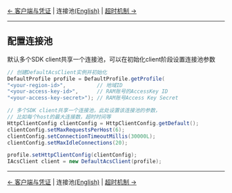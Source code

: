 [← 客户端与凭证](2-Client-CN.md) | 连接池[(English)](3-Pool-EN.md) | [超时机制 →](4-Timeout-CN.md)
***

## 配置连接池
默认多个SDK client共享一个连接池，可以在初始化client阶段设置连接池参数
```java
// 创建DefaultAcsClient实例并初始化
DefaultProfile profile = DefaultProfile.getProfile(
"<your-region-id>",          // 地域ID
"<your-access-key-id>",      // RAM账号的AccessKey ID
"<your-access-key-secret>"); // RAM账号Access Key Secret

// 多个SDK client共享一个连接池，此处设置该连接池的参数，
// 比如每个host的最大连接数，超时时间等
HttpClientConfig clientConfig = HttpClientConfig.getDefault();
clientConfig.setMaxRequestsPerHost(6);
clientConfig.setConnectionTimeoutMillis(30000L);
clientConfig.setMaxIdleConnections(20);

profile.setHttpClientConfig(clientConfig);
IAcsClient client = new DefaultAcsClient(profile);
```

***
[← 客户端与凭证](2-Client-CN.md) | 连接池[(English)](3-Pool-EN.md) | [超时机制 →](4-Timeout-CN.md)